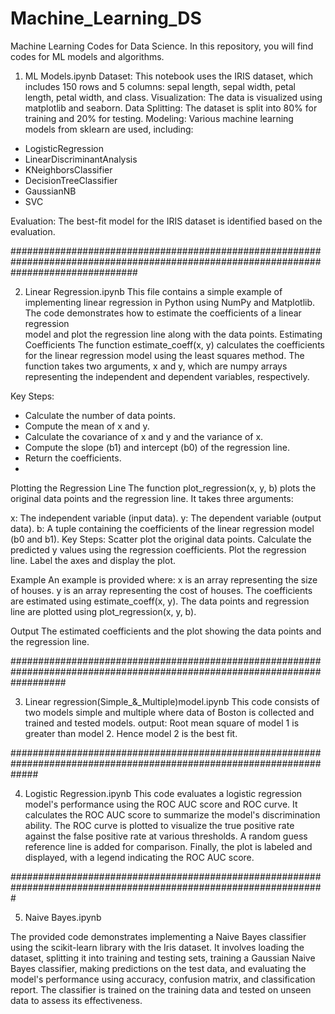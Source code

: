 # Machine_Learning_DS
Machine Learning Codes for Data Science.
In this repository, you will find codes for ML models and algorithms.

1. ML Models.ipynb
  Dataset: This notebook uses the IRIS dataset, which includes 150 rows and 5 columns: sepal length, sepal width, petal length, petal width, and class.
  Visualization: The data is visualized using matplotlib and seaborn.
  Data Splitting: The dataset is split into 80% for training and 20% for testing.
  Modeling: Various machine learning models from sklearn are used, including:
  - LogisticRegression
  - LinearDiscriminantAnalysis
  - KNeighborsClassifier
  - DecisionTreeClassifier
  - GaussianNB
  - SVC

  Evaluation: The best-fit model for the IRIS dataset is identified based on the evaluation.
  
#######################################################################################################################################

2. Linear Regression.ipynb
   This file contains a simple example of implementing linear regression in Python using NumPy and Matplotlib. The code demonstrates how to estimate the coefficients of a linear regression   
   model and plot the regression line along with the data points.
Estimating Coefficients
The function estimate_coeff(x, y) calculates the coefficients for the linear regression model using the least squares method. The function takes two arguments, x and y, which are numpy arrays representing the independent and dependent variables, respectively.

Key Steps:
- Calculate the number of data points.
- Compute the mean of x and y.
- Calculate the covariance of x and y and the variance of x.
- Compute the slope (b1) and intercept (b0) of the regression line.
- Return the coefficients.
- 
Plotting the Regression Line
 The function plot_regression(x, y, b) plots the original data points and the regression line. It takes three arguments:

x: The independent variable (input data).
y: The dependent variable (output data).
b: A tuple containing the coefficients of the linear regression model (b0 and b1).
Key Steps:
Scatter plot the original data points.
Calculate the predicted y values using the regression coefficients.
Plot the regression line.
Label the axes and display the plot.

Example
An example is provided where:
x is an array representing the size of houses.
y is an array representing the cost of houses.
The coefficients are estimated using estimate_coeff(x, y).
The data points and regression line are plotted using plot_regression(x, y, b).

Output
The estimated coefficients and the plot showing the data points and the regression line.

##########################################################################################################################

3. Linear regression(Simple_&_Multiple)model.ipynb
    This code consists of two models simple and multiple where data of Boston is collected and trained and tested models.
    output: Root mean square of model 1 is greater than model 2. Hence model 2 is the best fit.
   
#####################################################################################################################

4. Logistic Regression.ipynb
This code evaluates a logistic regression model's performance using the ROC AUC score and ROC curve. It calculates the ROC AUC score to summarize the model's discrimination ability. The ROC curve is plotted to visualize the true positive rate against the false positive rate at various thresholds. A random guess reference line is added for comparison. Finally, the plot is labeled and displayed, with a legend indicating the ROC AUC score.

#################################################################################################################

5. Naive Bayes.ipynb

The provided code demonstrates implementing a Naive Bayes classifier using the scikit-learn library with the Iris dataset. It involves loading the dataset, splitting it into training and testing sets, training a Gaussian Naive Bayes classifier, making predictions on the test data, and evaluating the model's performance using accuracy, confusion matrix, and classification report. The classifier is trained on the training data and tested on unseen data to assess its effectiveness.
   
